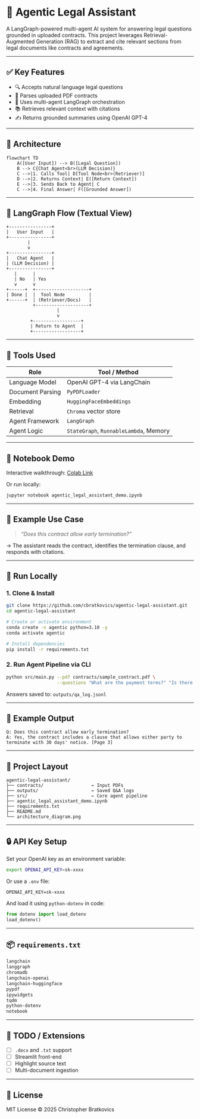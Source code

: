 # 🧠 Agentic Legal Assistant

A LangGraph-powered multi-agent AI system for answering legal questions grounded in uploaded contracts. This project leverages Retrieval-Augmented Generation (RAG) to extract and cite relevant sections from legal documents like contracts and agreements.

---

## ✅ Key Features

- 🔍 Accepts natural language legal questions
- 📄 Parses uploaded PDF contracts
- 🧠 Uses multi-agent LangGraph orchestration
- 📚 Retrieves relevant context with citations
- ✍️ Returns grounded summaries using OpenAI GPT-4

---

## 🧠 Architecture

```mermaid
flowchart TD
    A([User Input]) --> B([Legal Question])
    B --> C{Chat Agent<br>(LLM Decision)}
    C -->|1. Calls Tool| D[Tool Node<br>(Retriever)]
    D -->|2. Returns Context| E([Return Context])
    E -->|3. Sends Back to Agent| C
    C -->|4. Final Answer| F([Grounded Answer])
```

---

## 🔁 LangGraph Flow (Textual View)

```text
+----------------+
|   User Input   |
+----------------+
        |
        v
+----------------+
|   Chat Agent   |
| (LLM Decision) |
+----------------+
   |      |
   | No   | Yes
   v      v
+------+  +--------------------+
| Done |  |  Tool Node         |
+------+  | (Retriever/Docs)   |
          +--------------------+
                   |
                   v
         +------------------+
         | Return to Agent  |
         +------------------+
```

---

## 🔧 Tools Used

| Role             | Tool / Method                          |
| ---------------- | -------------------------------------- |
| Language Model   | OpenAI GPT-4 via LangChain             |
| Document Parsing | `PyPDFLoader`                          |
| Embedding        | `HuggingFaceEmbeddings`                |
| Retrieval        | `Chroma` vector store                  |
| Agent Framework  | `LangGraph`                            |
| Agent Logic      | `StateGraph`, `RunnableLambda`, Memory |

---

## 📓 Notebook Demo

Interactive walkthrough:
[Colab Link](https://colab.research.google.com/github/cbratkovics/agentic-legal-assistant/blob/main/agentic_legal_assistant_demo.ipynb)

Or run locally:

```bash
jupyter notebook agentic_legal_assistant_demo.ipynb
```

---

## 📄 Example Use Case

> *“Does this contract allow early termination?”*

→ The assistant reads the contract, identifies the termination clause, and responds with citations.

---

## 🚀 Run Locally

### 1. Clone & Install

```bash
git clone https://github.com/cbratkovics/agentic-legal-assistant.git
cd agentic-legal-assistant

# Create or activate environment
conda create -n agentic python=3.10 -y
conda activate agentic

# Install dependencies
pip install -r requirements.txt
```

### 2. Run Agent Pipeline via CLI

```bash
python src/main.py --pdf contracts/sample_contract.pdf \
                   --questions "What are the payment terms?" "Is there a termination clause?"
```

Answers saved to: `outputs/qa_log.jsonl`

---

## 🧪 Example Output

```
Q: Does this contract allow early termination?
A: Yes, the contract includes a clause that allows either party to terminate with 30 days' notice. [Page 3]
```

---

## 📁 Project Layout

```
agentic-legal-assistant/
├── contracts/                  ← Input PDFs
├── outputs/                    ← Saved Q&A logs
├── src/                        ← Core agent pipeline
├── agentic_legal_assistant_demo.ipynb
├── requirements.txt
├── README.md
└── architecture_diagram.png
```

---

## 🔒 API Key Setup

Set your OpenAI key as an environment variable:

```bash
export OPENAI_API_KEY=sk-xxxx
```

Or use a `.env` file:

```
OPENAI_API_KEY=sk-xxxx
```

And load it using `python-dotenv` in code:

```python
from dotenv import load_dotenv
load_dotenv()
```

---

## 📦 `requirements.txt`

```txt
langchain
langgraph
chromadb
langchain-openai
langchain-huggingface
pypdf
ipywidgets
tqdm
python-dotenv
notebook
```

---

## 📌 TODO / Extensions

* [ ] `.docx` and `.txt` support
* [ ] Streamlit front-end
* [ ] Highlight source text
* [ ] Multi-document ingestion

---

## 📝 License

MIT License © 2025 Christopher Bratkovics